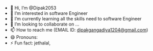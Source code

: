 - 👋 Hi, I’m @Dipak2053
- 👀 I’m interested in software Engineer 
- 🌱 I’m currently learning all the skills need to software Engineer 
- 💞️ I’m looking to collaborate on ...
- 📫 How to reach me (EMAIL ID: dipakgangadiya1204@gmail.com)
- 😄 Pronouns: 
- ⚡ Fun fact: jethalal,

<!---
Dipak2053/Dipak2053 is a ✨ special ✨ repository because its `README.md` (this file) appears on your GitHub profile.
You can click the Preview link to take a look at your changes.
--->
